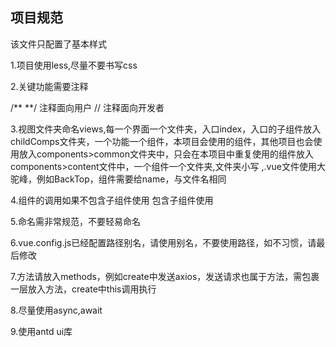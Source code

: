 ## 项目规范

该文件只配置了基本样式

1.项目使用less,尽量不要书写css

2.关键功能需要注释

/** **/ 注释面向用户  // 注释面向开发者

3.视图文件夹命名views,每一个界面一个文件夹，入口index，入口的子组件放入childComps文件夹，一个功能一个组件，本项目会使用的组件，其他项目也会使用放入components>common文件夹中，只会在本项目中重复使用的组件放入components>content文件中，一个组件一个文件夹,文件夹小写 ,.vue文件使用大驼峰，例如BackTop，组件需要给name，与文件名相同

4.组件的调用如果不包含子组件使用 <BackTop/> 包含子组件使用<back-top> <xxxx/> <back-top/>

5.命名需非常规范，不要轻易命名

6.vue.config.js已经配置路径别名，请使用别名，不要使用路径，如不习惯，请最后修改

7.方法请放入methods，例如create中发送axios，发送请求也属于方法，需包裹一层放入方法，create中this调用执行

8.尽量使用async,await

9.使用antd ui库